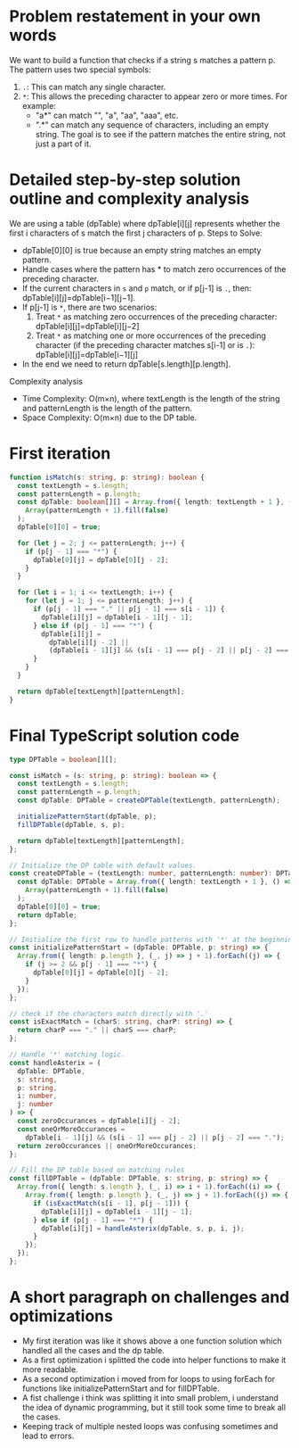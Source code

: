 # Problem restatement in your own words

We want to build a function that checks if a string s matches a pattern p. The pattern uses two special symbols:

1. `.`: This can match any single character.
2. `*`: This allows the preceding character to appear zero or more times.
   For example:
   - "a\*" can match "", "a", "aa", "aaa", etc.
   - ".\*" can match any sequence of characters, including an empty string.
     The goal is to see if the pattern matches the entire string, not just a part of it.

# Detailed step-by-step solution outline and complexity analysis

We are using a table (dpTable) where dpTable[i][j] represents whether the first i characters of s match the first j characters of p.
Steps to Solve:

- dpTable[0][0] is true because an empty string matches an empty pattern.
- Handle cases where the pattern has \* to match zero occurrences of the preceding character.
- If the current characters in `s` and `p` match, or if p[j-1] is
  `.`, then: dpTable[i][j]=dpTable[i−1][j−1].
- If p[j-1] is `*`, there are two scenarios:
  1. Treat `*` as matching zero occurrences of the preceding character: dpTable[i][j]=dpTable[i][j−2]
  2. Treat `*` as matching one or more occurrences of the preceding character (if the preceding character matches s[i-1] or is `.`):
     dpTable[i][j]=dpTable[i−1][j]
- In the end we need to return dpTable[s.length][p.length].

Complexity analysis

- Time Complexity: O(m×n), where textLength is the length of the string and patternLength is the length of the pattern.
- Space Complexity: O(m×n) due to the DP table.

# First iteration

```typescript
function isMatch(s: string, p: string): boolean {
  const textLength = s.length;
  const patternLength = p.length;
  const dpTable: boolean[][] = Array.from({ length: textLength + 1 }, () =>
    Array(patternLength + 1).fill(false)
  );
  dpTable[0][0] = true;

  for (let j = 2; j <= patternLength; j++) {
    if (p[j - 1] === "*") {
      dpTable[0][j] = dpTable[0][j - 2];
    }
  }

  for (let i = 1; i <= textLength; i++) {
    for (let j = 1; j <= patternLength; j++) {
      if (p[j - 1] === "." || p[j - 1] === s[i - 1]) {
        dpTable[i][j] = dpTable[i - 1][j - 1];
      } else if (p[j - 1] === "*") {
        dpTable[i][j] =
          dpTable[i][j - 2] ||
          (dpTable[i - 1][j] && (s[i - 1] === p[j - 2] || p[j - 2] === "."));
      }
    }
  }

  return dpTable[textLength][patternLength];
}
```

# Final TypeScript solution code

```typescript
type DPTable = boolean[][];

const isMatch = (s: string, p: string): boolean => {
  const textLength = s.length;
  const patternLength = p.length;
  const dpTable: DPTable = createDPTable(textLength, patternLength);

  initializePatternStart(dpTable, p);
  fillDPTable(dpTable, s, p);

  return dpTable[textLength][patternLength];
};

// Initialize the DP table with default values.
const createDPTable = (textLength: number, patternLength: number): DPTable => {
  const dpTable: DPTable = Array.from({ length: textLength + 1 }, () =>
    Array(patternLength + 1).fill(false)
  );
  dpTable[0][0] = true;
  return dpTable;
};

// Initialize the first row to handle patterns with '*' at the beginning
const initializePatternStart = (dpTable: DPTable, p: string) => {
  Array.from({ length: p.length }, (_, j) => j + 1).forEach((j) => {
    if (j >= 2 && p[j - 1] === "*") {
      dpTable[0][j] = dpTable[0][j - 2];
    }
  });
};

// check if the characters match directly with '.'
const isExactMatch = (charS: string, charP: string) => {
  return charP === "." || charS === charP;
};

// Handle '*' matching logic.
const handleAsterix = (
  dpTable: DPTable,
  s: string,
  p: string,
  i: number,
  j: number
) => {
  const zeroOccurances = dpTable[i][j - 2];
  const oneOrMoreOccurances =
    dpTable[i - 1][j] && (s[i - 1] === p[j - 2] || p[j - 2] === ".");
  return zeroOccurances || oneOrMoreOccurances;
};

// Fill the DP table based on matching rules
const fillDPTable = (dpTable: DPTable, s: string, p: string) => {
  Array.from({ length: s.length }, (_, i) => i + 1).forEach((i) => {
    Array.from({ length: p.length }, (_, j) => j + 1).forEach((j) => {
      if (isExactMatch(s[i - 1], p[j - 1])) {
        dpTable[i][j] = dpTable[i - 1][j - 1];
      } else if (p[j - 1] === "*") {
        dpTable[i][j] = handleAsterix(dpTable, s, p, i, j);
      }
    });
  });
};
```

# A short paragraph on challenges and optimizations

- My first iteration was like it shows above a one function solution which handled all the cases and the dp table.
- As a first optimization i splitted the code into helper functions to make it more readable.
- As a second optimization i moved from for loops to using forEach for functions like initializePatternStart and for fillDPTable.
- A fist challenge i think was splitting it into small problem, i understand the idea of dynamic programming, but it still took some time to break all the cases.
- Keeping track of multiple nested loops was confusing sometimes and lead to errors.
